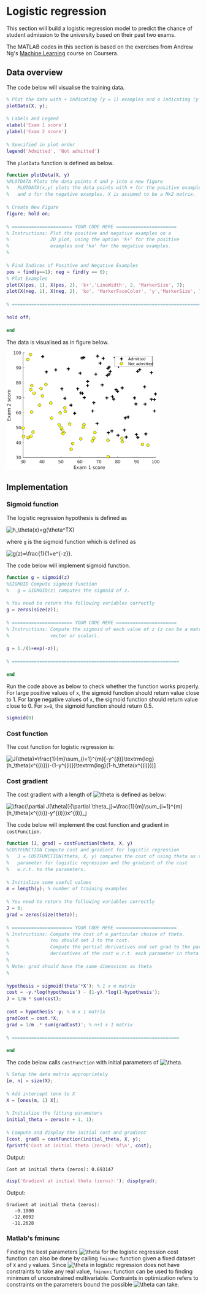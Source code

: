 # Logistic regression

This section will build a logistic regression model to predict the chance of student admission to the university based on their past two exams.

The MATLAB codes in this section is based on the exercises from Andrew Ng's [Machine Learning](https://www.coursera.org/learn/machine-learning) course on Coursera.

## Data overview

The code below will visualise the training data.

```Matlab
% Plot the data with + indicating (y = 1) examples and o indicating (y = 0) examples.
plotData(X, y);
 
% Labels and Legend
xlabel('Exam 1 score')
ylabel('Exam 2 score')

% Specified in plot order
legend('Admitted', 'Not admitted')
```

The ``plotData`` function is defined as below.

```Matlab
function plotData(X, y)
%PLOTDATA Plots the data points X and y into a new figure 
%   PLOTDATA(x,y) plots the data points with + for the positive examples
%   and o for the negative examples. X is assumed to be a Mx2 matrix.

% Create New Figure
figure; hold on;

% ====================== YOUR CODE HERE ======================
% Instructions: Plot the positive and negative examples on a
%               2D plot, using the option 'k+' for the positive
%               examples and 'ko' for the negative examples.
%

% Find Indices of Positive and Negative Examples
pos = find(y==1); neg = find(y == 0);
% Plot Examples
plot(X(pos, 1), X(pos, 2), 'k+','LineWidth', 2, 'MarkerSize', 7);
plot(X(neg, 1), X(neg, 2), 'ko', 'MarkerFaceColor', 'y','MarkerSize', 7);

% =========================================================================

hold off;

end
```

The data is visualised as in figure below.

<img src="https://github.com/a-yosua/machine-learning/blob/master/examScore.png" width="400">

## Implementation

### Sigmoid function

The logistic regression hypothesis is defined as 

![h_\theta(x)=g(\theta^TX)](https://render.githubusercontent.com/render/math?math=h_%5Ctheta(x)%3Dg(%5Ctheta%5ETX))

where ``g`` is the sigmoid function which is defined as 

![g(z)=\frac{1}{1+e^{-z}}](https://render.githubusercontent.com/render/math?math=g(z)%3D%5Cfrac%7B1%7D%7B1%2Be%5E%7B-z%7D%7D).

The code below will implement sigmoid function.

```Matlab
function g = sigmoid(z)
%SIGMOID Compute sigmoid function
%   g = SIGMOID(z) computes the sigmoid of z.

% You need to return the following variables correctly 
g = zeros(size(z));

% ====================== YOUR CODE HERE ======================
% Instructions: Compute the sigmoid of each value of z (z can be a matrix,
%               vector or scalar).

g = 1./(1+exp(-z));

% =============================================================

end
```

Run the code above as below to check whether the function works properly. For large positive values of ``x``, the sigmoid function should return value close to 1. For large negative values of ``x``, the sigmoid function should return value close to 0. For ``x=0``, the sigmoid function should return 0.5.

```Matlab
sigmoid(0)
```

### Cost function

The cost function for logistic regression is:

![J(\theta)=\frac{1}{m}\sum_{i=1}^{m}\[-y^{(i)}\textrm{log}(h_\theta(x^{(i)}))-(1-y^{(i)})\textrm{log}(1-h_\theta(x^{(i)}))\]](https://render.githubusercontent.com/render/math?math=J(%5Ctheta)%3D%5Cfrac%7B1%7D%7Bm%7D%5Csum_%7Bi%3D1%7D%5E%7Bm%7D%5B-y%5E%7B(i)%7D%5Ctextrm%7Blog%7D(h_%5Ctheta(x%5E%7B(i)%7D))-(1-y%5E%7B(i)%7D)%5Ctextrm%7Blog%7D(1-h_%5Ctheta(x%5E%7B(i)%7D))%5D)

### Cost gradient

The cost gradient with a length of ![\theta](https://render.githubusercontent.com/render/math?math=%5Ctheta) is defined as below:

![\frac{\partial J(\theta)}{\partial \theta_j}=\frac{1}{m}\sum_{i=1}^{m}(h_\theta(x^{(i)})-y^{(i)})x^{(i)}_j](https://render.githubusercontent.com/render/math?math=%5Cfrac%7B%5Cpartial%20J(%5Ctheta)%7D%7B%5Cpartial%20%5Ctheta_j%7D%3D%5Cfrac%7B1%7D%7Bm%7D%5Csum_%7Bi%3D1%7D%5E%7Bm%7D(h_%5Ctheta(x%5E%7B(i)%7D)-y%5E%7B(i)%7D)x%5E%7B(i)%7D_j)

The code below will implement the cost function and gradient in ``costFunction``.

```Matlab
function [J, grad] = costFunction(theta, X, y)
%COSTFUNCTION Compute cost and gradient for logistic regression
%   J = COSTFUNCTION(theta, X, y) computes the cost of using theta as the
%   parameter for logistic regression and the gradient of the cost
%   w.r.t. to the parameters.

% Initialize some useful values
m = length(y); % number of training examples

% You need to return the following variables correctly 
J = 0;
grad = zeros(size(theta));

% ====================== YOUR CODE HERE ======================
% Instructions: Compute the cost of a particular choice of theta.
%               You should set J to the cost.
%               Compute the partial derivatives and set grad to the partial
%               derivatives of the cost w.r.t. each parameter in theta
%
% Note: grad should have the same dimensions as theta
%

hypothesis = sigmoid(theta'*X'); % 1 x m matrix
cost = -y.*log(hypothesis') - (1-y).*log(1-hypothesis');
J = 1/m * sum(cost);

cost = hypothesis'-y; % m x 1 matrix
gradCost = cost.*X;
grad = 1/m .* sum(gradCost)'; % n+1 x 1 matrix

% =============================================================

end
```

The code below calls ``costFunction`` with initial parameters of ![\theta](https://render.githubusercontent.com/render/math?math=%5Ctheta).

```Matlab
% Setup the data matrix appropriately
[m, n] = size(X);

% Add intercept term to X
X = [ones(m, 1) X];

% Initialize the fitting parameters
initial_theta = zeros(n + 1, 1);

% Compute and display the initial cost and gradient
[cost, grad] = costFunction(initial_theta, X, y);
fprintf('Cost at initial theta (zeros): %f\n', cost);
```

Output:
```
Cost at initial theta (zeros): 0.693147
```

```Matlab
disp('Gradient at initial theta (zeros):'); disp(grad);
```

Output:
```
Gradient at initial theta (zeros):
   -0.1000
  -12.0092
  -11.2628
```

### Matlab's fminunc

Finding the best parameters ![\theta](https://render.githubusercontent.com/render/math?math=%5Ctheta) for the logistic regression cost function can also be done by calling ``fminunc`` function given a fixed dataset of ``X`` and ``y`` values. Since ![\theta](https://render.githubusercontent.com/render/math?math=%5Ctheta) in logistic regression does not have constraints to take any real value, ``fminunc`` function can be used to finding minimum of unconstrained multivariable. Contraints in optimization refers to constraints on the parameters bound the possible ![\theta](https://render.githubusercontent.com/render/math?math=%5Ctheta) can take.



